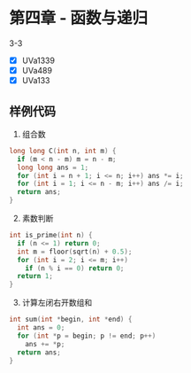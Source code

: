 # 第四章 - 函数与递归

3-3
- [x] UVa1339
- [x] UVa489
- [x] UVa133

## 样例代码

1. 组合数
```c
long long C(int n, int m) {
  if (m < n - m) m = n - m;
  long long ans = 1;
  for (int i = n + 1; i <= n; i++) ans *= i;
  for (int i = 1; i <= n - m; i++) ans /= i;
  return ans;
}
```

2. 素数判断
```c
int is_prime(int n) {
  if (n <= 1) return 0;
  int m = floor(sqrt(n) + 0.5);
  for (int i = 2; i <= m; i++)
    if (n % i == 0) return 0;
  return 1;
}
```

3. 计算左闭右开数组和
```c
int sum(int *begin, int *end) {
  int ans = 0;
  for (int *p = begin; p != end; p++)
    ans += *p;
  return ans;
}
```